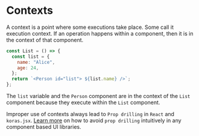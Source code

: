 # Contexts

A context is a point where some executions take place. Some call it execution context. If an operation happens within a component, then it is in the context of that component.

```js
const List = () => {
  const list = {
    name: "Alice",
    age: 24,
  };
  return `<Person id="list"> ${list.name} />`;
};
```

The `list` variable and the `Person` component are in the context of the `List` component because they execute within the `List` component.

Improper use of contexts always lead to `Prop drilling` in `React` and `koras.jsx`. [Learn more](https://www.freecodecamp.org/news/avoid-prop-drilling-in-react/) on how to avoid `prop drilling` intuitively in any component based UI libraries.
